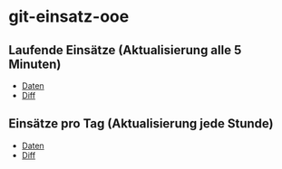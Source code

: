 # git-einsatz-ooe

## Laufende Einsätze (Aktualisierung alle 5 Minuten)

* [Daten](https://github.com/CHH/git-einsatz-ooe/blob/main/data/json_laufend.json)
* [Diff](https://github.com/CHH/git-einsatz-ooe/commits/main/data/json_laufend.json)

## Einsätze pro Tag (Aktualisierung jede Stunde)

* [Daten](https://github.com/CHH/git-einsatz-ooe/blob/main/data/json_taeglich.json)
* [Diff](https://github.com/CHH/git-einsatz-ooe/commits/main/data/json_taeglich.json)
